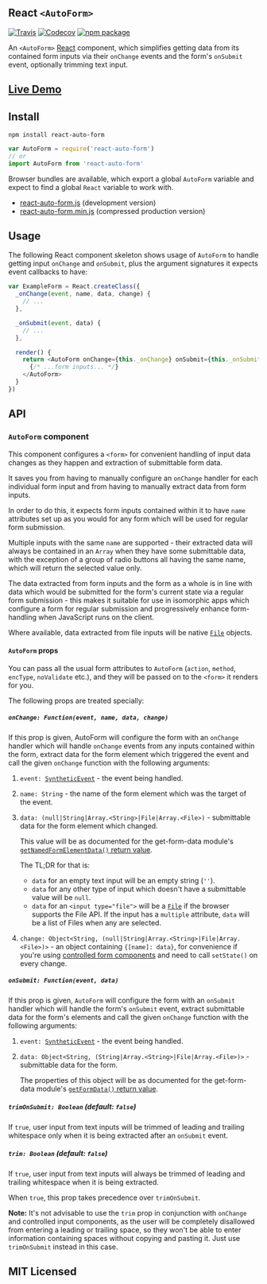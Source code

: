 ## React `<AutoForm>`

[![Travis][build-badge]][build]
[![Codecov][coverage-badge]][coverage]
[![npm package][npm-badge]][npm]

An `<AutoForm>` [React](http://facebook.github.io/react/) component, which simplifies getting data from its contained form inputs via their `onChange` events and the form's `onSubmit` event, optionally trimming text input.

## [Live Demo](http://insin.github.io/react-auto-form/)

## Install

```
npm install react-auto-form
```

```javascript
var AutoForm = require('react-auto-form')
// or
import AutoForm from 'react-auto-form'
```

Browser bundles are available, which export a global `AutoForm` variable and expect to find a global ``React`` variable to work with.

* [react-auto-form.js](https://npmcdn.com/react-auto-form/dist/react-auto-form.js) (development version)
* [react-auto-form.min.js](https://npmcdn.com/react-auto-form/dist/react-auto-form.min.js) (compressed production version)

## Usage

The following React component skeleton shows usage of `AutoForm` to handle getting input `onChange` and `onSubmit`, plus the argument signatures it expects event callbacks to have:

```javascript
var ExampleForm = React.createClass({
  _onChange(event, name, data, change) {
    // ...
  },

  _onSubmit(event, data) {
    // ...
  },

  render() {
    return <AutoForm onChange={this._onChange} onSubmit={this._onSubmit} trimOnSubmit>
      {/* ...form inputs... */}
    </AutoForm>
  }
})
```

## API

### `AutoForm` component

This component configures a `<form>` for convenient handling of input data
changes as they happen and extraction of submittable form data.

It saves you from having to manually configure an `onChange` handler for each
individual form input and from having to manually extract data from form inputs.

In order to do this, it expects form inputs contained within it to have `name`
attributes set up as you would for any form which will be used for regular form
submission.

Multiple inputs with the same `name` are supported - their extracted data will
always be contained in an `Array` when they have some submittable data, with the
exception of a group of radio buttons all having the same name, which will
return the selected value only.

The data extracted from form inputs and the form as a whole is in line with
data which would be submitted for the form's current state via a regular form
submission - this makes it suitable for use in isomorphic apps which configure
a form for regular submission and progressively enhance form-handling when
JavaScript runs on the client.

Where available, data extracted from file inputs will be native
[`File`](https://developer.mozilla.org/en-US/docs/Web/API/File) objects.

#### `AutoForm` props

You can pass all the usual form attributes to `AutoForm` (`action`, `method`,
`encType`, `noValidate` etc.), and they will be passed on to the `<form>` it
renders for you.

The following props are treated specially:

##### `onChange: Function(event, name, data, change)`

If this prop is given, AutoForm will configure the form with an `onChange`
handler which will handle `onChange` events from any inputs contained within
the form, extract data for the form element which triggered the event and
call the given `onChange` function with the following arguments:

1. `event: `[`SyntheticEvent`](http://facebook.github.io/react/docs/events.html#syntheticevent) - the event being handled.

2. `name: String` - the name of the form element which was the target of the event.

3. `data: (null|String|Array.<String>|File|Array.<File>)` - submittable data for the form element which changed.

   This value will be as documented for the get-form-data module's
   [`getNamedFormElementData()` return value](https://github.com/insin/get-form-data#return-type-nullstringarraystring).

   The TL;DR for that is:

   * `data` for an empty text input will be an empty string (`''`).
   * `data` for any other type of input which doesn't have a submittable value will be `null`.
   * `data` for an `<input type="file">` will be a [`File`](https://developer.mozilla.org/en-US/docs/Web/API/File) if the browser supports the File API. If the input has a `multiple` attribute, `data` will be a list of Files when any are selected.

4. `change: Object<String, (null|String|Array.<String>|File|Array.<File>)>` - an object containing `{[name]: data}`, for convenience if you're using [controlled form components](http://facebook.github.io/react/docs/forms.html#controlled-components) and need to call `setState()` on every change.

##### `onSubmit: Function(event, data)`

If this prop is given, `AutoForm` will configure the form with an `onSubmit` handler which will handle the form's `onSubmit` event, extract submittable data for the form's elements and call the given `onChange` function with the following arguments:

1. `event: `[`SyntheticEvent`](http://facebook.github.io/react/docs/events.html#syntheticevent) - the event being handled.

2. `data: Object<String, (String|Array.<String>|File|Array.<File>)>` - submittable data for the form.

   The properties of this object will be as documented for the get-form-data module's [`getFormData()` return value](https://github.com/insin/get-form-data#return-type-objectstring-stringarraystring).

##### `trimOnSubmit: Boolean` (default: `false`)

If `true`, user input from text inputs will be trimmed of leading and trailing whitespace only when it is being extracted after an `onSubmit` event.

##### `trim: Boolean` (default: `false`)

If `true`, user input from text inputs will always be trimmed of leading and trailing whitespace when it is being extracted.

When `true`, this prop takes precedence over `trimOnSubmit`.

**Note:** It's not advisable to use the `trim` prop in conjunction with `onChange` and controlled input components, as the user will be completely disallowed from entering a leading or trailing space, so they won't be able to enter information containing spaces without copying and pasting it. Just use `trimOnSubmit` instead in this case.

## MIT Licensed

[build-badge]: https://img.shields.io/travis/insin/react-auto-form/master.svg
[build]: https://travis-ci.org/insin/react-auto-form

[coverage-badge]: https://img.shields.io/codecov/c/github/insin/react-auto-form.svg
[coverage]: https://codecov.io/github/insin/react-auto-form

[npm-badge]: https://img.shields.io/npm/v/react-auto-form.svg
[npm]: https://www.npmjs.org/package/react-auto-form

